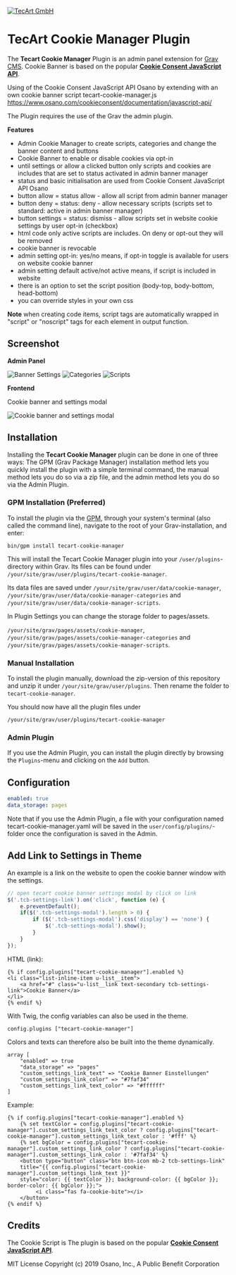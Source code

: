 [![TecArt GmbH](tecart-logo-rgba_h120.png)](https://www.tecart.de)

# TecArt Cookie Manager Plugin

The **Tecart Cookie Manager** Plugin is an admin panel extension for [Grav CMS](http://github.com/getgrav/grav).
Cookie Banner is based on the popular **[Cookie Consent JavaScript API](https://www.osano.com/cookieconsent/documentation/javascript-api/)**.

Using of the Cookie Consent JavaScript API Osano by extending with an own cookie banner script tecart-cookie-manager.js
https://www.osano.com/cookieconsent/documentation/javascript-api/

The Plugin requires the use of the Grav the admin plugin.

**Features**
- Admin Cookie Manager to create scripts, categories and change the banner content and buttons
- Cookie Banner to enable or disable cookies via opt-in
- until settings or allow a clicked button only scripts and cookies are includes that are set to status activated in admin banner manager
- status and basic initialisation are used from Cookie Consent JavaScript API Osano
- button allow = status allow - allow all script from admin banner manager
- button deny = status: deny - allow necessary scripts (scripts set to standard: active in admin banner manager)
- button settings = status: dismiss - allow scripts set in website cookie settings by user opt-in (checkbox)
- html code only active scripts are includes. On deny or opt-out they will be removed
- cookie banner is revocable
- admin setting opt-in: yes/no means, if opt-in toggle is available for users on website cookie banner
- admin setting default active/not active means, if script is included in website
- there is an option to set the script position (body-top, body-bottom, head-bottom)
- you can override styles in your own css

**Note**
when creating code items, script tags are automatically wrapped in "script" or "noscript" tags for each element in output function.

## Screenshot

**Admin Panel**

![Banner Settings](screenshot_admin_banner.png)
![Categories](screenshot_admin_categories.png)
![Scripts](screenshot_admin_scripts.png)

**Frontend**

Cookie banner and settings modal

![Cookie banner and settings modal](screenshot_frontend.png)

## Installation

Installing the **Tecart Cookie Manager** plugin can be done in one of three ways: The GPM (Grav Package Manager) installation method lets you quickly install the plugin with a simple terminal command, the manual method lets you do so via a zip file, and the admin method lets you do so via the Admin Plugin.

### GPM Installation (Preferred)

To install the plugin via the [GPM](http://learn.getgrav.org/advanced/grav-gpm), through your system's terminal (also called the command line), navigate to the root of your Grav-installation, and enter:

    bin/gpm install tecart-cookie-manager

This will install the Tecart Cookie Manager plugin into your `/user/plugins`-directory within Grav.
Its files can be found under `/your/site/grav/user/plugins/tecart-cookie-manager`.

Its data files are saved under
`/your/site/grav/user/data/cookie-manager`,
`/your/site/grav/user/data/cookie-manager-categories` and
`/your/site/grav/user/data/cookie-manager-scripts`.

In Plugin Settings you can change the storage folder to pages/assets.

`/your/site/grav/pages/assets/cookie-manager`,
`/your/site/grav/pages/assets/cookie-manager-categories` and
`/your/site/grav/pages/assets/cookie-manager-scripts`.

### Manual Installation

To install the plugin manually, download the zip-version of this repository and unzip it under `/your/site/grav/user/plugins`. Then rename the folder to `tecart-cookie-manager`.

You should now have all the plugin files under

    /your/site/grav/user/plugins/tecart-cookie-manager

### Admin Plugin

If you use the Admin Plugin, you can install the plugin directly by browsing the `Plugins`-menu and clicking on the `Add` button.

## Configuration

```yaml
enabled: true
data_storage: pages
```

Note that if you use the Admin Plugin, a file with your configuration named tecart-cookie-manager.yaml will be saved in the `user/config/plugins/`-folder once the configuration is saved in the Admin.

## Add Link to Settings in Theme

An example is a link on the website to open the cookie banner window with the settings.

```JavaScript
// open tecart cookie banner settings modal by click on link
$('.tcb-settings-link').on('click', function (e) {
    e.preventDefault();
    if($('.tcb-settings-modal').length > 0) {
        if ($('.tcb-settings-modal').css('display') == 'none') {
            $('.tcb-settings-modal').show();
        }
    }
});
```
HTML (link):

```twig
{% if config.plugins["tecart-cookie-manager"].enabled %}
<li class="list-inline-item u-list__item">
    <a href="#" class="u-list__link text-secondary tcb-settings-link">Cookie Banner</a>
</li>
{% endif %}
```

With Twig, the config variables can also be used in the theme.

```twig
config.plugins ["tecart-cookie-manager"]
```

Colors and texts can therefore also be built into the theme dynamically.

```twig
array [
    "enabled" => true
    "data_storage" => "pages"
    "custom_settings_link_text" => "Cookie Banner Einstellungen"
    "custom_settings_link_color" => "#7faf34"
    "custom_settings_link_text_color" => "#ffffff"
]
```

Example:

```twig
{% if config.plugins["tecart-cookie-manager"].enabled %}
    {% set textColor = config.plugins["tecart-cookie-manager"].custom_settings_link_text_color ? config.plugins["tecart-cookie-manager"].custom_settings_link_text_color : '#fff' %}
    {% set bgColor = config.plugins["tecart-cookie-manager"].custom_settings_link_color ? config.plugins["tecart-cookie-manager"].custom_settings_link_color : '#7faf34' %}
    <button type="button" class="btn btn-icon mb-2 tcb-settings-link"
    title="{{ config.plugins["tecart-cookie-manager"].custom_settings_link_text }}"
    style="color: {{ textColor }}; background-color: {{ bgColor }}; border-color: {{ bgColor }};">
         <i class="fas fa-cookie-bite"></i>
    </button>
{% endif %}
```

## Credits

The Cookie Script is The plugin is based on the popular **[Cookie Consent JavaScript API](https://www.osano.com/cookieconsent/documentation/javascript-api/)**.

MIT License
Copyright (c) 2019 Osano, Inc., A Public Benefit Corporation
